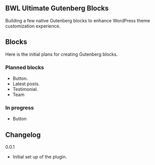 ## BWL Ultimate Gutenberg Blocks

Building a few native Gutenberg blocks to enhance WordPress theme customization experience.

## Blocks

Here is the initial plans for creating Gutenberg blocks.

### Planned blocks

-   Button.
-   Latest posts.
-   Testimonial.
-   Team

### In progress

-   Button

## Changelog

0.0.1

-   Initial set up of the plugin.
